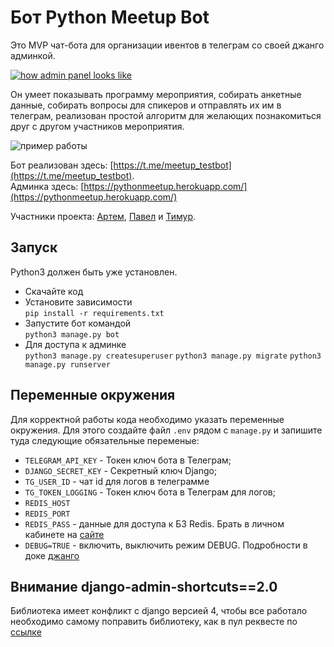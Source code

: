 # Бот Python Meetup Bot

Это MVP чат-бота для организации ивентов в телеграм со своей джанго админкой.

<a href="https://ibb.co/gFk62Bj"><img src="https://i.ibb.co/qFTxSPy/2022-08-03-152240.png" alt="how admin panel looks like" border="0"></a>

Он умеет показывать программу мероприятия, собирать анкетные данные, собирать вопросы для спикеров и отправлять их им в телеграм, реализован простой алгоритм для желающих познакомиться друг с другом участников мероприятия. 

![пример работы](./media/example.gif)

Бот реализован здесь: [https://t.me/meetup_testbot](https://t.me/meetup_testbot).  
Админка здесь: [https://pythonmeetup.herokuapp.com/](https://pythonmeetup.herokuapp.com/)

Участники проекта: [Артем](https://github.com/Artemsav), [Павел](https://github.com/pkzrnvch) и [Тимур](https://github.com/tbaiguzhinov).

## Запуск

Python3 должен быть уже установлен.

* Скачайте код
* Установите зависимости  
```pip install -r requirements.txt```
* Запустите бот командой  
```python3 manage.py bot```
* Для доступа к админке  
```python3 manage.py createsuperuser```
```python3 manage.py migrate```
```python3 manage.py runserver```

## Переменные окружения

Для корректной работы кода необходимо указать переменные окружения. Для этого создайте файл `.env` рядом с `manage.py` и запишите туда следующие обязательные переменые:

* `TELEGRAM_API_KEY` - Токен ключ бота в Телеграм;
* `DJANGO_SECRET_KEY` - Секретный ключ Django;
* `TG_USER_ID` - чат id для логов в телеграмме
* `TG_TOKEN_LOGGING` - Токен ключ бота в Телеграм для логов;
* `REDIS_HOST` 
* `REDIS_PORT`
* `REDIS_PASS` - данные для доступа к БЗ Redis. Брать в личном кабинете на [сайте](https://redis.io/)
* `DEBUG=TRUE` - включить, выключить режим DEBUG. Подробности в доке [джанго](https://docs.djangoproject.com/en/4.0/ref/settings/)

## Внимание django-admin-shortcuts==2.0

Библиотека имеет конфликт с django версией 4, чтобы все работало необходимо самому поправить библиотеку, как в пул реквесте по [ссылке](https://github.com/alesdotio/django-admin-shortcuts/pull/40/commits/9fa4c1e7349a0da4dcbb77ec3aef19cd0f4be8d5)
